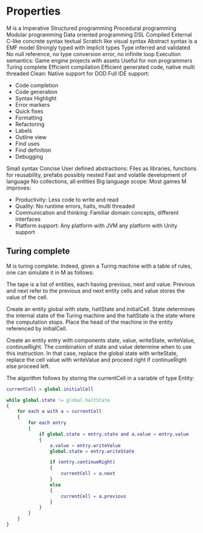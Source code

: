 # Properties

M is a Imperative Structured programming Procedural programming Modular
programming Data oriented programming DSL Compiled External C-like concrete
syntax textual Scratch like visual syntax Abstract syntax is a EMF model
Strongly typed with implicit types Type inferred and validated No null
reference, no type conversion error, no infinite loop Execution semantics: Game
engine projects with assets Useful for non programmers Turing complete Efficient
compilation Efficient generated code, native multi threaded Clean: Native
support for DOD Full IDE support:

- Code completion
- Code generation
- Syntax Highlight
- Error markers
- Quick fixes
- Formatting
- Refactoring
- Labels
- Outline view
- Find uses
- Find definition
- Debugging

Small syntax Concise User defined abstractions: Files as libraries, functions
for reusability, prefabs possibly nested Fast and volatile development of
language No collections, all entities Big language scope: Most games M improves:

- Productivity: Less code to write and read
- Quality: No runtime errors, halts, multi threaded
- Communication and thinking: Familiar domain concepts, different interfaces
- Platform support: Any platform with JVM any platform with Unity support

## Turing complete

M is turing complete. Indeed, given a Turing machine with a table of rules, one can simulate it in M as follows:

The tape is a list of entities, each having previous, next and value. Previous and next refer to the previous and next entity cells and value stores the value of the cell.

Create an entity global with state, haltState and initialCell. State determines the internal state of the Turing machine and the haltState is the state where the computation stops. Place the head of the machine in the entity referenced by initialCell.

Create an entity entry with components state, value, writeState, writeValue, continueRight.
The combination of state and value determine when to use this instruction. In that case, replace the global state with writeState, replace the cell value with writeValue and proceed right if continueRight else proceed left.

The algorithm follows by storing the currentCell in a variable of type Entity:

~~~ m
currentCell = global.initialCell

while global.state != global.haltState
{
    for each a with a = currentCell
    {
        for each entry
        {
            if global.state = entry.state and a.value = entry.value
            {
                a.value = entry.writeValue
                global.state = entry.writeState

                if (entry.continueRight)
                {
                    currentCell = a.next
                }
                else
                {
                    currentCell = a.previous
                }
            }
        }
    }
}
~~~
